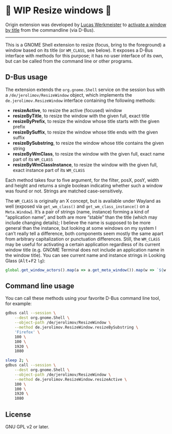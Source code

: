 # 🚧 WIP Resize windows 🚧

Origin extension was developed by [Lucas Werkmeister](https://github.com/lucaswerkmeister)
to [activate a window by title](https://github.com/lucaswerkmeister/activate-window-by-title) from the commandline (via D-Bus).

---

This is a GNOME Shell extension to resize (focus, bring to the foreground) a window
based on its title (or `WM_CLASS`, see below).
It exposes a D-Bus interface with methods for this purpose;
it has no user interface of its own,
but can be called from the command line or other programs.

## D-Bus usage

The extension extends the `org.gnome.Shell` service on the session bus
with a `/de/jerolimov/ResizeWindow` object,
which implements the `de.jerolimov.ResizeWindow` interface containing the following methods:

- **resizeActive**, to resize the active (focused) window
- **resizeByTitle**, to resize the window with the given full, exact title
- **resizeByPrefix**, to resize the window whose title starts with the given prefix
- **resizeBySuffix**, to resize the window whose title ends with the given suffix
- **resizeBySubstring**, to resize the window whose title contains the given string
- **resizeByWmClass**, to resize the window with the given full, exact name part of its `WM_CLASS`
- **resizeByWmClassInstance**, to resize the window with the given full, exact instance part of its `WM_CLASS`

Each method takes four to five argument, for the filter, posX, posY, width and height
and returns a single boolean indicating whether such a window was found or not.
Strings are matched case-sensitively.

The `WM_CLASS` is originally an X concept, but is available under Wayland as well
(exposed via `get_wm_class()` and `get_wm_class_instance()` on a `Meta.Window`).
It’s a pair of strings (name, instance) forming a kind of “application name”,
and both are more “stable” than the title (which may include changing details);
I believe the name is supposed to be more general than the instance,
but looking at some windows on my system I can’t really tell a difference,
both components seem mostly the same apart from arbitrary capitalization or punctuation differences.
Still, the `WM_CLASS` may be useful for activating a certain application regardless of its current window title
(e.g. GNOME Terminal does not include an application name in the window title).
You can see current name and instance strings in Looking Glass (<kbd>Alt</kbd>+<kbd>F2</kbd> `lg`):
```js
global.get_window_actors().map(a => a.get_meta_window()).map(w => `${w.get_wm_class()} (${w.get_wm_class_instance()})`)
```

## Command line usage

You can call these methods using your favorite D-Bus command line tool, for example:

```sh
gdbus call --session \
    --dest org.gnome.Shell \
    --object-path /de/jerolimov/ResizeWindow \
    --method de.jerolimov.ResizeWindow.resizeBySubstring \
    'Firefox' \
    100 \
    100 \
    1920 \
    1080
```

```sh
sleep 2; \
gdbus call --session \
    --dest org.gnome.Shell \
    --object-path /de/jerolimov/ResizeWindow \
    --method de.jerolimov.ResizeWindow.resizeActive \
    100 \
    100 \
    1920 \
    1080
```

## License

GNU GPL v2 or later.

